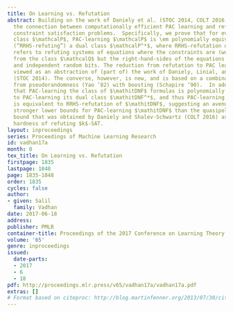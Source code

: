 ```yaml
---
title: On Learning vs. Refutation
abstract: Building on the work of Daniely et al. (STOC 2014, COLT 2016), we study
  the connection between computationally efficient PAC learning and refutation of
  constraint satisfaction problems.  Specifically, we prove that for every concept
  class $\mathcalP$, PAC-learning $\mathcalP$ is \em polynomially equivalent to “random-right-hand-side-refuting”
  (“RRHS-refuting”) a dual class $\mathcalP^*$, where RRHS-refutation of a class $\mathcalQ$
  refers to refuting systems of equations where the constraints are (worst-case) functions
  from the class $\mathcalQ$ but the right-hand-sides of the equations are uniform
  and independent random bits. The reduction from refutation to PAC learning can be
  viewed as an abstraction of (part of) the work of Daniely, Linial, and Shalev-Schwartz
  (STOC 2014). The converse, however, is new, and is based on a combination of techniques
  from pseudorandomness (Yao ‘82) with boosting (Schapire ‘90).  In addition, we show
  that PAC-learning the class of $\mathitDNF$ formulas is polynomially equivalent
  to PAC-learning its dual class $\mathitDNF^*$, and thus PAC-learning $\mathitDNF$
  is equivalent to RRHS-refutation of $\mathitDNF$, suggesting an avenue to obtain
  stronger lower bounds for PAC-learning $\mathitDNF$ than the quasipolynomial lower
  bound that was obtained by Daniely and Shalev-Schwartz (COLT 2016) assuming the
  hardness of refuting $k$-SAT.
layout: inproceedings
series: Proceedings of Machine Learning Research
id: vadhan17a
month: 0
tex_title: On Learning vs. Refutation
firstpage: 1835
lastpage: 1848
page: 1835-1848
order: 1835
cycles: false
author:
- given: Salil
  family: Vadhan
date: 2017-06-18
address: 
publisher: PMLR
container-title: Proceedings of the 2017 Conference on Learning Theory
volume: '65'
genre: inproceedings
issued:
  date-parts:
  - 2017
  - 6
  - 18
pdf: http://proceedings.mlr.press/v65/vadhan17a/vadhan17a.pdf
extras: []
# Format based on citeproc: http://blog.martinfenner.org/2013/07/30/citeproc-yaml-for-bibliographies/
---
```


